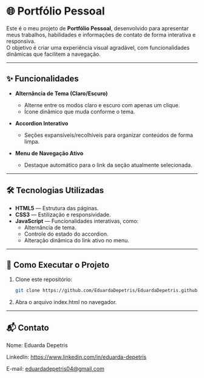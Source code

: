 # 🌐 Portfólio Pessoal

Este é o meu projeto de **Portfólio Pessoal**, desenvolvido para apresentar meus trabalhos, habilidades e informações de contato de forma interativa e responsiva.  
O objetivo é criar uma experiência visual agradável, com funcionalidades dinâmicas que facilitem a navegação.

---

## ✨ Funcionalidades

- **Alternância de Tema (Claro/Escuro)**  
  - Alterne entre os modos claro e escuro com apenas um clique.
  - Ícone dinâmico que muda conforme o tema.

- **Accordion Interativo**  
  - Seções expansíveis/recolhíveis para organizar conteúdos de forma limpa.

- **Menu de Navegação Ativo**  
  - Destaque automático para o link da seção atualmente selecionada.

---

## 🛠️ Tecnologias Utilizadas

- **HTML5** — Estrutura das páginas.
- **CSS3** — Estilização e responsividade.
- **JavaScript** — Funcionalidades interativas, como:
  - Alternância de tema.
  - Controle do estado do accordion.
  - Alteração dinâmica do link ativo no menu.

---

## 🚀 Como Executar o Projeto

1. Clone este repositório:
   ```bash
   git clone https://github.com/EduardaDepetris/EduardaDepetris.github.io

2. Abra o arquivo index.html no navegador.


---


## 📬 Contato
Nome: Eduarda Depetris

LinkedIn: https://www.linkedin.com/in/eduarda-depetris

E-mail: eduardadepetris04@gmail.com
